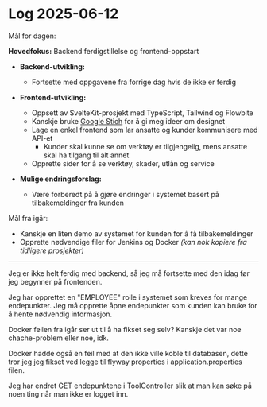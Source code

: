 # Log 2025-06-12

Mål for dagen:

**Hovedfokus:** Backend ferdigstillelse og frontend-oppstart

- **Backend-utvikling:**
  - Fortsette med oppgavene fra forrige dag hvis de ikke er ferdig

- **Frontend-utvikling:**
  - Oppsett av SvelteKit-prosjekt med TypeScript, Tailwind og Flowbite
  - Kanskje bruke [Google Stich](https://stitch.withgoogle.com/) for å gi meg ideer om designet
  - Lage en enkel frontend som lar ansatte og kunder kommunisere med API-et
    - Kunder skal kunne se om verktøy er tilgjengelig, mens ansatte skal ha tilgang til alt annet
  - Opprette sider for å se verktøy, skader, utlån og service

- **Mulige endringsforslag:**
  - Være forberedt på å gjøre endringer i systemet basert på tilbakemeldinger fra kunden

Mål fra igår:

- Kanskje en liten demo av systemet for kunden for å få tilbakemeldinger
- Opprette nødvendige filer for Jenkins og Docker *(kan nok kopiere fra tidligere prosjekter)*

---

Jeg er ikke helt ferdig med backend, så jeg må fortsette med den idag før jeg begynner på frontenden.

Jeg har opprettet en "EMPLOYEE" rolle i systemet som kreves for mange endepunkter. Jeg må opprette åpne endepunkter som kunden kan bruke for å hente nødvendig informasjon.

Docker feilen fra igår ser ut til å ha fikset seg selv? Kanskje det var noe chache-problem eller noe, idk.

Docker hadde også en feil med at den ikke ville koble til databasen, dette tror jeg jeg fikset ved legge til flyway properties i application.properties filen.

Jeg har endret GET endepunktene i ToolController slik at man kan søke på noen ting når man ikke er logget inn.
